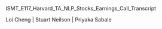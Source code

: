 ISMT_E117_Harvard_TA_NLP_Stocks_Earnings_Call_Transcript

Loi Cheng | Stuart Neilson | Priyaka Sabale
